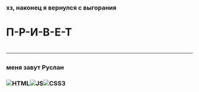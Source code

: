 ### хз, наконец я вернулся с выгорания
<h1>П-Р-И-В-Е-Т<h1/>
  <hr/>
<h3>меня завут Руслан<h3/>  

<img src="https://img.shields.io/badge/HTML5-black?style=for-the-badge&logo=HTML5&logoColor=E34F26" alt="HTML"/><img src="https://img.shields.io/badge/javascript-black?style=for-the-badge&logo=javascript&logoColor=F7DF1E" alt="JS"/><img src="https://img.shields.io/badge/CSS3-black?style=for-the-badge&logo=CSS3&logoColor=1572B6" alt="CSS3"/>
